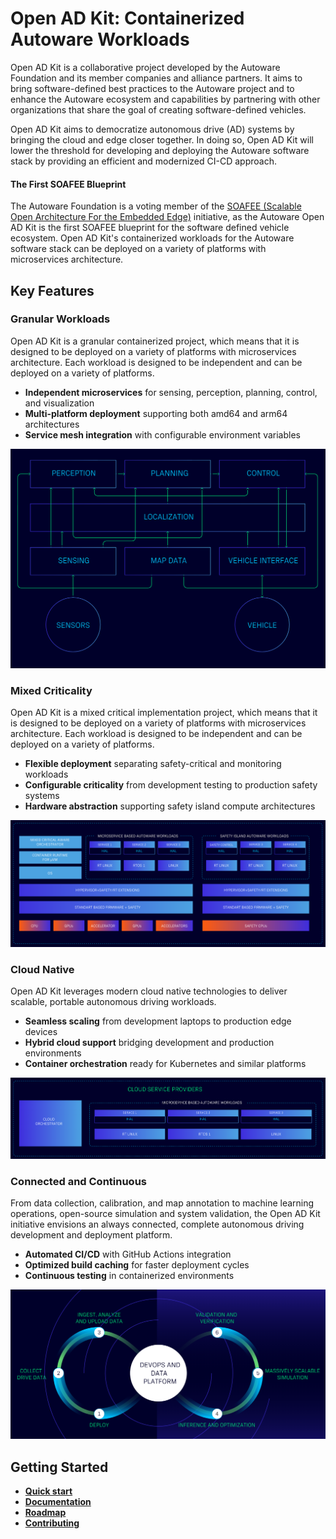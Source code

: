 # Open AD Kit: Containerized Autoware Workloads

Open AD Kit is a collaborative project developed by the Autoware Foundation and its member companies and alliance partners. It aims to bring software-defined best practices to the Autoware project and to enhance the Autoware ecosystem and capabilities by partnering with other organizations that share the goal of creating software-defined vehicles.

Open AD Kit aims to democratize autonomous drive (AD) systems by bringing the cloud and edge closer together. In doing so, Open AD Kit will lower the threshold for developing and deploying the Autoware software stack by providing an efficient and modernized CI-CD approach.

#### The First SOAFEE Blueprint

The Autoware Foundation is a voting member of the [SOAFEE (Scalable Open Architecture For the Embedded Edge)](https://soafee.io/) initiative, as the Autoware Open AD Kit is the first SOAFEE blueprint for the software defined vehicle ecosystem. Open AD Kit's containerized workloads for the Autoware software stack can be deployed on a variety of platforms with microservices architecture.

## Key Features

### Granular Workloads

Open AD Kit is a granular containerized project, which means that it is designed to be deployed on a variety of platforms with microservices architecture. Each workload is designed to be independent and can be deployed on a variety of platforms.

- **Independent microservices** for sensing, perception, planning, control, and visualization
- **Multi-platform deployment** supporting both amd64 and arm64 architectures  
- **Service mesh integration** with configurable environment variables

![Granular Workloads](docs/assets/images/granular-workloads.png)

### Mixed Criticality

Open AD Kit is a mixed critical implementation project, which means that it is designed to be deployed on a variety of platforms with microservices architecture. Each workload is designed to be independent and can be deployed on a variety of platforms.

- **Flexible deployment** separating safety-critical and monitoring workloads
- **Configurable criticality** from development testing to production safety systems
- **Hardware abstraction** supporting safety island compute architectures

![Mixed Criticality](docs/assets/images/mixed-criticality.png)

### Cloud Native

Open AD Kit leverages modern cloud native technologies to deliver scalable, portable autonomous driving workloads.

- **Seamless scaling** from development laptops to production edge devices
- **Hybrid cloud support** bridging development and production environments
- **Container orchestration** ready for Kubernetes and similar platforms

![Cloud Native](docs/assets/images/cloud-native.png)

### Connected and Continuous

From data collection, calibration, and map annotation to machine learning operations, open-source simulation and system validation, the Open AD Kit initiative envisions an always connected, complete autonomous driving development and deployment platform.

- **Automated CI/CD** with GitHub Actions integration
- **Optimized build caching** for faster deployment cycles
- **Continuous testing** in containerized environments

![Connected and Continuous](docs/assets/images/connected-continuous.png)

## Getting Started

- **[Quick start](https://autowarefoundation.github.io/openadkit/Quickstart/)**
- **[Documentation](https://autowarefoundation.github.io/openadkit/)**
- **[Roadmap](https://autowarefoundation.github.io/openadkit/Roadmap/)**
- **[Contributing](https://autowarefoundation.github.io/openadkit/Contributing/)**
